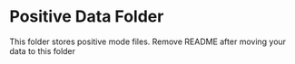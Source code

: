 # Positive Data Folder

This folder stores positive mode files. Remove README after moving your data to this folder
